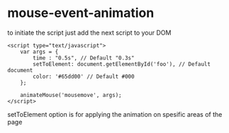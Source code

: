# mouse-event-animation


to initiate the script just add the next script to your DOM

```
<script type="text/javascript">
	var args = {
		time : "0.5s", // Default "0.3s"
		setToElement: document.getElementById('foo'), // Default document
		color: '#65dd00' // Default #000
	};

	animateMouse('mousemove', args);
</script>
```

setToElement option is for applying the animation on spesific areas of the page
